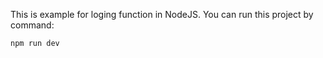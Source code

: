 This is example for loging function in NodeJS. 
You can run this project by command:
```
npm run dev
```
